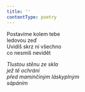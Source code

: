 ```yaml
---
title: ''
contentType: poetry
---
```


<section>

Postavíme kolem tebe  
ledovou zeď  
Uvidíš skrz ní všechno  
co nesmíš nevidět

_Tlustou stěnu ze skla  
jež tě ochrání  
před maminčiným láskyplným  
sápáním_

</section>

